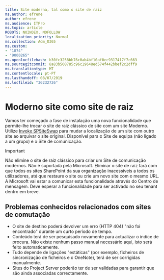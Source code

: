 ```yaml
---
title: Site moderna, tal como o site de raiz
ms.author: efrene
author: efrene
ms.audience: ITPro
ms.topic: article
ROBOTS: NOINDEX, NOFOLLOW
localization_priority: Normal
ms.collection: Adm_O365
ms.custom:
- "1874"
- "9000265"
ms.openlocfilehash: b30fc3258bb76c0ab4bf10af0ec9317417f7c663
ms.sourcegitcommit: 8a83b508785c96c19648ed574f442bbef2c2dff9
ms.translationtype: MT
ms.contentlocale: pt-PT
ms.lasthandoff: 08/07/2019
ms.locfileid: "36232726"
---
```

# <a name="modern-site-as-root-site"></a>Moderno site como site de raiz

Vamos ter começado a fase de instalação uma nova funcionalidade que permite-lhe trocar o site de raiz clássico de site com um site Moderno. Utilize [Invoke SPSiteSwap](https://docs.microsoft.com/powershell/module/sharepoint-online/invoke-spositeswap?view=sharepoint-ps) para mudar a localização de um site com outro site ao arquivar o site original. Disponível para o Site de equipa (não ligado a um grupo) e o Site de comunicação. 

>[!Important]
> Não elimine o site de raiz clássico para criar um Site de comunicação modernos. Não é suportada pela Microsoft. Eliminar o site de raiz fará com que todos os sites SharePoint da sua organização inacessíveis a todos os utilizadores, até que restaure o site ou crie um novo site com o mesmo URL. A Microsoft vai estar a comunicar esta funcionalidade através do Centro de mensagem. Deve esperar a funcionalidade para ser activado no seu tenant dentro em breve.

## <a name="known-issues-with-swapping-sites"></a>Problemas conhecidos relacionados com sites de comutação
- O site de destino poderá devolver um erro (HTTP 404) "não foi encontrado" durante um curto período de tempo.
- Conteúdo terá de ser pesquisado novamente para actualizar o índice de procura. Não existe nenhum passo manual necessário aqui, isto será feito automaticamente.
- Tudo depende de ligações "estáticas" (por exemplo, ficheiros de sincronização de ficheiros e o OneNote), terá de ser corrigidas manualmente.
- Sites do Project Server poderão ter de ser validadas para garantir que são ainda associadas correctamente. 
